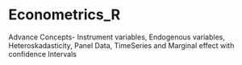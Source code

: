 # Econometrics_R
Advance Concepts- Instrument variables, Endogenous variables, Heteroskadasticity, Panel Data, TimeSeries and Marginal effect with confidence Intervals
